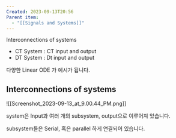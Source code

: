 ```yaml
---
Created: 2023-09-13T20:56
Parent item:
  - "[[Signals and Systems]]"
---
```

Interconnections of systems

- CT System : CT input and output
- DT System : Dt input and output

다양한 Linear ODE 가 예시가 됩니다.

## Interconnections of systems

![[Screenshot_2023-09-13_at_9.00.44_PM.png]]

system은 Input과 여러 개의 subsystem, output으로 이루어져 있습니다.

subsystem들은 Serial, 혹은 parallel 하게 연결되어 있습니다.